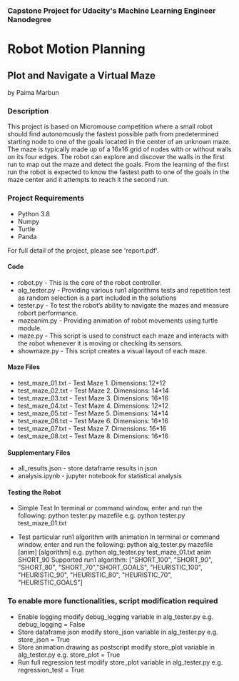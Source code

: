 ### Capstone Project for Udacity's Machine Learning Engineer Nanodegree
# Robot Motion Planning
## Plot and Navigate a Virtual Maze
by Paima Marbun


### Description
This project is based on Micromouse competition where a small robot should find autonomously the fastest possible path from predetermined starting node to one of the goals located in the center of an unknown maze. The maze is typically made up of a 16x16 grid of nodes with or without walls on its four edges. The robot can explore and discover the walls in the first run to map out the maze and detect the goals. From the learning of the first run the robot is expected to know the fastest path to one of the goals in the maze center and it attempts to reach it the second run. 

### Project Requirements
* Python 3.8
* Numpy
* Turtle
* Panda

For full detail of the project, please see 'report.pdf'. 

#### Code

* robot.py - This is the core of the robot controller.
* alg_tester.py - Providing various run1 algorithms tests and repetition test as random selection is a part included in the solutions
* tester.py - To test the robot’s ability to navigate the mazes and measure robort performance.
* mazeanim.py - Providing animation of robot movements using turtle module. 
* maze.py - This script is used to construct each maze and interacts with the robot whenever it is moving or checking its sensors.
* showmaze.py - This script creates a visual layout of each maze.

#### Maze Files

* test_maze_01.txt - Test Maze 1. Dimensions: 12*12
* test_maze_02.txt - Test Maze 2. Dimensions: 14*14
* test_maze_03.txt - Test Maze 3. Dimensions: 16*16
* test_maze_04.txt - Test Maze 4. Dimensions: 12*12
* test_maze_05.txt - Test Maze 5. Dimensions: 14*14
* test_maze_06.txt - Test Maze 6. Dimensions: 16*16
* test_maze_07.txt - Test Maze 7. Dimensions: 16*16
* test_maze_08.txt - Test Maze 8. Dimensions: 16*16

#### Supplementary Files
* all_results.json - store dataframe results in json 
* analysis.ipynb - jupyter notebook for statistical analysis

#### Testing the Robot 

* Simple Test
In terminal or command window, enter and run the following:
python tester.py mazefile 
e.g. python tester.py test_maze_01.txt

* Test particular run1 algorithm with animation
In terminal or command window, enter and run the following:
python alg_tester.py mazefile [anim] [algorithm]
e.g. python alg_tester.py test_maze_01.txt anim SHORT_90
Supported run1 algorithm:
["SHORT_100", "SHORT_90", "SHORT_80", "SHORT_70","SHORT_GOALS", 
"HEURISTIC_100", "HEURISTIC_90", "HEURISTIC_80", "HEURISTIC_70", "HEURISTIC_GOALS"]


### To enable more functionalities, script modification required
* Enable logging 
modify debug_logging variable in alg_tester.py e.g. debug_logging = False
* Store dataframe json
modify store_json variable in alg_tester.py e.g. store_json = True
* Store animation drawing as postscript
modify store_plot variable in alg_tester.py e.g. store_plot = True
* Run full regression test 
modify store_plot variable in alg_tester.py e.g. regression_test = True
